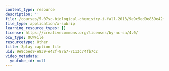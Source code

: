 ```yaml
---
content_type: resource
description: ''
file: /courses/5-07sc-biological-chemistry-i-fall-2013/9e9c5ed9e839e42f87a77113c74fb7c2_VVOazB6_D3Q.srt
file_type: application/x-subrip
learning_resource_types: []
license: https://creativecommons.org/licenses/by-nc-sa/4.0/
ocw_type: OCWFile
resourcetype: Other
title: 3play caption file
uid: 9e9c5ed9-e839-e42f-87a7-7113c74fb7c2
video_metadata:
  youtube_id: null
---
```

